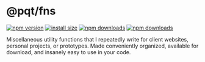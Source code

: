 # @pqt/fns

[![npm version](https://img.shields.io/npm/v/@pqt/fns.svg)](https://www.npmjs.org/package/@pqt/fns)
[![install size](https://packagephobia.now.sh/badge?p=@pqt/fns)](https://packagephobia.now.sh/result?p=@pqt/fns)
[![npm downloads](https://img.shields.io/npm/dt/@pqt/fns)](http://npm-stat.com/charts.html?package=@pqt/fns)
[![npm downloads](https://img.shields.io/npm/dm/@pqt/fns.svg)](http://npm-stat.com/charts.html?package=@pqt/fns)

Miscellaneous utility functions that I repeatedly write for client websites, personal projects, or prototypes. Made conveniently organized, available for download, and insanely easy to use in your code.
